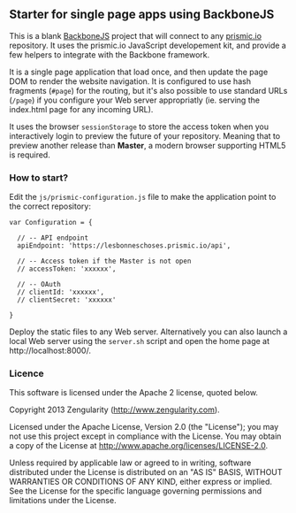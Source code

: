 ## Starter for single page apps using BackboneJS

This is a blank [BackboneJS](http://backbonejs.org/) project that will connect to any [prismic.io](https://prismic.io) repository. It uses the prismic.io JavaScript developement kit, and provide a few helpers to integrate with the Backbone framework.

It is a single page application that load once, and then update the page DOM to render the website navigation. It is configured to use hash fragments (`#page`) for the routing, but it's also possible to use standard URLs (`/page`) if you configure your Web server appropriatly (ie. serving the index.html page for any incoming URL).

It uses the browser `sessionStorage` to store the access token when you interactively login to preview the future of your repository. Meaning that to preview another release than **Master**, a modern browser supporting HTML5 is required.

### How to start?

Edit the `js/prismic-configuration.js` file to make the application point to the correct repository:

```
var Configuration = {

  // -- API endpoint
  apiEndpoint: 'https://lesbonneschoses.prismic.io/api',

  // -- Access token if the Master is not open
  // accessToken: 'xxxxxx',

  // -- OAuth
  // clientId: 'xxxxxx',
  // clientSecret: 'xxxxxx'

}
```

Deploy the static files to any Web server. Alternatively you can also launch a local Web server using the `server.sh` script and open the home page at http://localhost:8000/.

### Licence

This software is licensed under the Apache 2 license, quoted below.

Copyright 2013 Zengularity (http://www.zengularity.com).

Licensed under the Apache License, Version 2.0 (the "License"); you may not use this project except in compliance with the License. You may obtain a copy of the License at http://www.apache.org/licenses/LICENSE-2.0.

Unless required by applicable law or agreed to in writing, software distributed under the License is distributed on an "AS IS" BASIS, WITHOUT WARRANTIES OR CONDITIONS OF ANY KIND, either express or implied. See the License for the specific language governing permissions and limitations under the License.